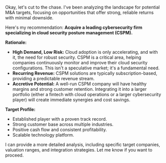 Okay, let's cut to the chase. I've been analyzing the landscape for potential M&A targets, focusing on opportunities that offer strong, reliable returns with minimal downside.

Here's my recommendation: **Acquire a leading cybersecurity firm specializing in cloud security posture management (CSPM).**

**Rationale:**

*   **High Demand, Low Risk:** Cloud adoption is only accelerating, and with it, the need for robust security. CSPM is a critical area, helping companies continuously monitor and improve their cloud security configurations. This isn't a speculative market; it's a fundamental need.
*   **Recurring Revenue:** CSPM solutions are typically subscription-based, providing a predictable revenue stream.
*   **Accretive Potential:** A well-run CSPM company will have healthy margins and strong customer retention. Integrating it into a larger portfolio (either a fintech with cloud operations or a larger cybersecurity player) will create immediate synergies and cost savings.

**Target Profile:**

*   Established player with a proven track record.
*   Strong customer base across multiple industries.
*   Positive cash flow and consistent profitability.
*   Scalable technology platform.

I can provide a more detailed analysis, including specific target companies, valuation ranges, and integration strategies. Let me know if you want to proceed.
